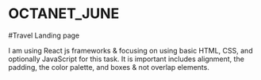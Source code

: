 # OCTANET_JUNE
#Travel Landing page

I am using React js frameworks  & focusing on using basic HTML, CSS, and optionally JavaScript for this task.
It is important includes alignment, the padding, the color palette, and boxes & not overlap elements.
